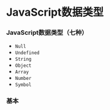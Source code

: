 # JavaScript数据类型

### JavaScript数据类型（七种）  

* `Null`  
* `Undefined`  
* `String`  
* `Object`  
* `Array`  
* `Number`  
* `Symbol`

### 基本
